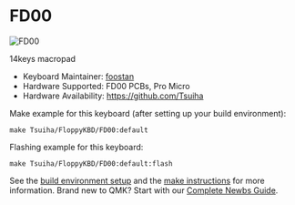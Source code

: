 # FD00

![FD00](https://gazouurlharu)

14keys macropad

* Keyboard Maintainer: [foostan](https://github.com/Tsuiha)
* Hardware Supported: FD00 PCBs, Pro Micro
* Hardware Availability: https://github.com/Tsuiha

Make example for this keyboard (after setting up your build environment):

    make Tsuiha/FloppyKBD/FD00:default

Flashing example for this keyboard:

    make Tsuiha/FloppyKBD/FD00:default:flash

See the [build environment setup](https://docs.qmk.fm/#/getting_started_build_tools) and the [make instructions](https://docs.qmk.fm/#/getting_started_make_guide) for more information. Brand new to QMK? Start with our [Complete Newbs Guide](https://docs.qmk.fm/#/newbs).


